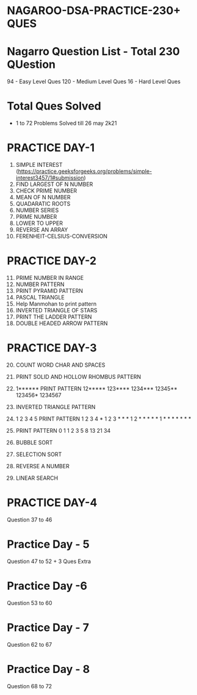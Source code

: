 # NAGAROO-DSA-PRACTICE-230+ QUES

# Nagarro Question List - Total 230 QUestion
  94  - Easy Level Ques
  120 - Medium Level Ques
  16  - Hard Level Ques
  
# Total Ques Solved 
- 1 to 72 Problems Solved  till 26 may 2k21  
  

# PRACTICE DAY-1
1. SIMPLE INTEREST (https://practice.geeksforgeeks.org/problems/simple-interest3457/1#submission)
2. FIND LARGEST OF N NUMBER
3. CHECK PRIME NUMBER
4. MEAN OF N NUMBER
5. QUADARATIC ROOTS
6. NUMBER SERIES
7. PRIME NUMBER
8. LOWER TO UPPER
9. REVERSE AN ARRAY
10. FERENHEIT-CELSIUS-CONVERSION

# PRACTICE DAY-2
11. PRIME NUMBER IN RANGE
12. NUMBER PATTERN
13. PRINT PYRAMID PATTERN
14. PASCAL TRIANGLE
15. Help Manmohan to print pattern
16. INVERTED TRIANGLE OF STARS
17. PRINT THE LADDER PATTERN
18. DOUBLE HEADED ARROW PATTERN

# PRACTICE DAY-3
20. COUNT WORD CHAR AND SPACES
22. PRINT SOLID AND HOLLOW RHOMBUS PATTERN
23. 1****** PRINT PATTERN
    12*****
    123****
    1234***
    12345**
    123456*
    1234567
24. INVERTED TRIANGLE PATTERN
25. 1 2 3 4 5  PRINT PATTERN
    1 2 3 4 *
    1 2 3 * * *
    1 2 * * * * *
    1 * * * * * * *
26. PRINT PATTERN
0
1 1
2 3 5
8 13 21 34  

27. BUBBLE SORT
28. SELECTION SORT
29. REVERSE A NUMBER
30. LINEAR SEARCH


# PRACTICE DAY-4
 Question 37 to 46
 
# Practice Day - 5
  Question 47 to 52 + 3 Ques Extra
 
 
# Practice Day -6 
  Question 53 to 60
  
# Practice Day - 7 
  Question 62 to 67
  
# Practice Day - 8 
  Question 68 to 72
